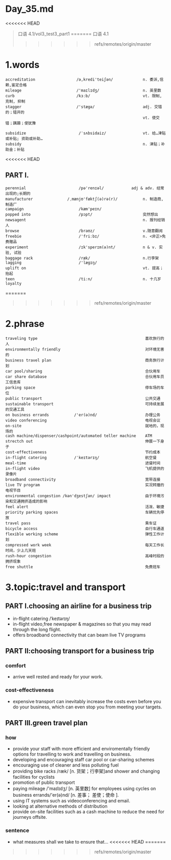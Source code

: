 # Day_35.md
<<<<<<< HEAD
> 口语 4.1/vol3_test3_part1
=======
> 口语 4.1
>>>>>>> refs/remotes/origin/master
# 1.words
    accreditation                  /ə,kredi'teiʃən/             n. 委派,信赖,鉴定合格
    mileage                        /'maɪlɪdʒ/                   n. 英里数
    curb                           /kɜːb/                       vt. 限制, 克制, 抑制
    stagger                        /'stægə/                     adj. 交错的；错开的
                                                                vt. 使交错；蹒跚；使犹豫

    subsidize                       /ˈsʌbsidaiz/                vt. 给…津贴或补贴; 资助或补助…
    subsidy                                                     n. 津贴；补助金；补贴
<<<<<<< HEAD
  
## PART I.
    perennial                       /pə'renɪəl/            adj & adv. 经常出现的;长期的
    manufacturer               /ˌmænjʊ'fæktʃ(ə)rə(r)/           n. 制造商, 制造厂
    campaign                        /kæm'peɪn/
    popped into                     /pɔpt/                      突然想出
    newsagent                                                   n. 报刊经销人
    browse                          /braʊz/                     v.随意翻阅
    freebie                         /'friːbɪ/                   n. <非正>免费赠品
    experiment                      /ɪk'sperɪm(ə)nt/            n & v. 实验, 试验
    baggage rack                    /ræk/                       n.行李架
    lagging                         /'lægɪŋ/
    uplift on                                                   vt. 提高；抬起
    teen                            /tiːn/                      n. 十几岁
    loyalty
=======
     
>>>>>>> refs/remotes/origin/master

# 2.phrase
    traveling type                                               喜欢旅行的人
    environmentally friendly                                     对环境无害的
    business travel plan                                         商务旅行计划
    car pool/sharing                                             合伙用车
    car share database                                           合伙用车员工信息库
    parking space                                                停车场的车位
    public transport                                             公共交通
    sustainable transport                                        可持续发展的交通工具
    on business errands           /'er(ə)nd/                     办理公务
    video conferencing                                           电视会议
    on-site                                                      就地的，现场的
    cash machine/dispenser/cashpoint/automated teller machine    ATM
    strectch out                                                 伸展一下身子
    cost-effectiveness                                           节约成本
    in-flight catering            /ˈkeɪtərɪŋ/                    航空餐
    meal-time                                                    进餐时间
    in-flight video                                              飞机提供的录像片
    broadband connectivity                                       宽带连接
    live TV program                                              实况转播的电视节目
    environmental congestion /kən'dʒestʃən/ impact               由于环境污染和交通拥挤造成的影响
    feel alert                                                   活泼、敏捷
    priority parking spaces                                      车辆优先停放
    travel pass                                                  乘车证
    bicycle access                                               自行车通道
    flexible working scheme                                      弹性工作计划
    compressed work week                                         每天工作长时间，少上几天班
    rush-hour congestion                                         高峰时段的拥挤现象
    free shuttle                                                 免费班车
    
    
# 3.topic:travel and transport
## PART I.choosing an airline for a business trip
- in-flight catering /ˈkeɪtərɪŋ/
- in-flight video,free newspaper & magazines so that you may read through
the long flight.
- offers broadband connectivity that can beam live TV programs

## PART II:choosing transport for a business trip
### comfort
- arrive well rested and ready for your work.

### cost-effectiveness
- expensive transport can inevitably increase the costs even before 
you do your 
business,
which can
even stop
you from 
meeting
your targets.

## PART III.green travel plan
### how
- provide your staff with more efficient and enviromentally friendly 
options for
travelling
to work 
and travelling
on business.
- developing and encouraging staff car pool or car-sharing schemes
- encouraging use of cleaner and less polluting fuel
- providing bike racks /ræk/ [n. 货架；行李架]and shower and changing
facilities 
for cyclists
- promotion of public transport
- paying mileage  /'maɪlɪdʒ/ [n. 英里数] for employees using cycles
on business 
errands/'er(ə)nd/
[n. 差事；
差使；使命
].
- using IT systems such as videoconferencing and email.
- looking at alternative methods of distribution
- provide on-site facilities such as a cash machine to reduce
the need for 
journeys offsite.

### sentence
- what measures shall we take to ensure that...
<<<<<<< HEAD
=======






>>>>>>> refs/remotes/origin/master
